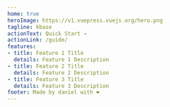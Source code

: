 ```yaml
---
home: true
heroImage: https://v1.vuepress.vuejs.org/hero.png
tagline: kbase
actionText: Quick Start →
actionLink: /guide/
features:
- title: Feature 1 Title
  details: Feature 1 Description
- title: Feature 2 Title
  details: Feature 2 Description
- title: Feature 3 Title
  details: Feature 3 Description
footer: Made by daniel with ❤️
---
```

